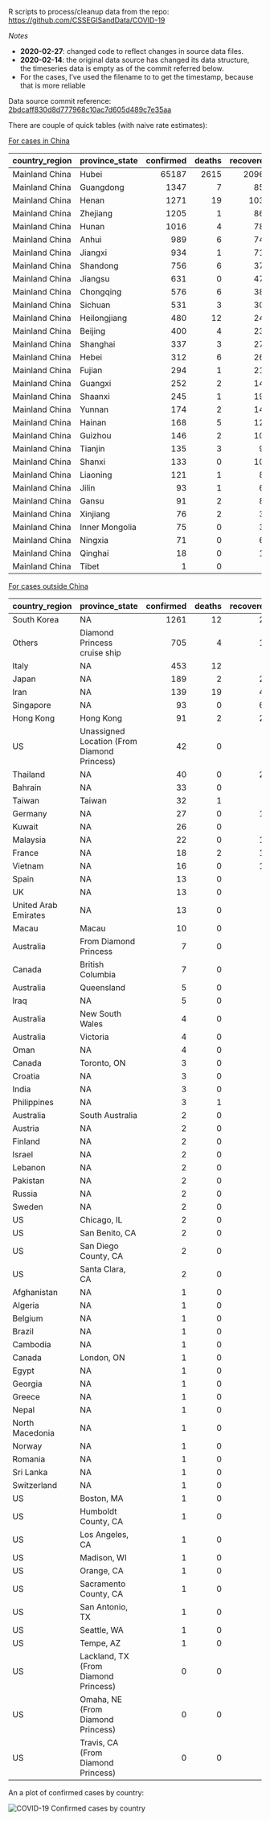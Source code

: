 R scripts to process/cleanup data from the repo:
<a href="https://github.com/CSSEGISandData/COVID-19" class="uri">https://github.com/CSSEGISandData/COVID-19</a>

*Notes*

-   **2020-02-27**: changed code to reflect changes in source data
    files.
-   **2020-02-14**: the original data source has changed its data
    structure, the timeseries data is empty as of the commit referred
    below.
-   For the cases, I’ve used the filename to to get the timestamp,
    because that is more reliable

Data source commit reference:
[2bdcaff830d8d777968c10ac7d605d489c7e35aa](https://api.github.com/repos/CSSEGISandData/COVID-19/git/commits/2bdcaff830d8d777968c10ac7d605d489c7e35aa)

There are couple of quick tables (with naive rate estimates):

[For cases in
China](https://github.com/jmcastagnetto/covid-19-data-cleanup/blob/master/latest_china_rates.md)

<table>
<colgroup>
<col style="width: 15%" />
<col style="width: 15%" />
<col style="width: 10%" />
<col style="width: 7%" />
<col style="width: 10%" />
<col style="width: 14%" />
<col style="width: 11%" />
<col style="width: 14%" />
</colgroup>
<thead>
<tr class="header">
<th style="text-align: left;">country_region</th>
<th style="text-align: left;">province_state</th>
<th style="text-align: right;">confirmed</th>
<th style="text-align: right;">deaths</th>
<th style="text-align: right;">recovered</th>
<th style="text-align: right;">confirmed_pct</th>
<th style="text-align: right;">death_rate</th>
<th style="text-align: right;">recovery_rate</th>
</tr>
</thead>
<tbody>
<tr class="odd">
<td style="text-align: left;">Mainland China</td>
<td style="text-align: left;">Hubei</td>
<td style="text-align: right;">65187</td>
<td style="text-align: right;">2615</td>
<td style="text-align: right;">20969</td>
<td style="text-align: right;">80.09</td>
<td style="text-align: right;">4.01</td>
<td style="text-align: right;">32.17</td>
</tr>
<tr class="even">
<td style="text-align: left;">Mainland China</td>
<td style="text-align: left;">Guangdong</td>
<td style="text-align: right;">1347</td>
<td style="text-align: right;">7</td>
<td style="text-align: right;">851</td>
<td style="text-align: right;">1.65</td>
<td style="text-align: right;">0.52</td>
<td style="text-align: right;">63.18</td>
</tr>
<tr class="odd">
<td style="text-align: left;">Mainland China</td>
<td style="text-align: left;">Henan</td>
<td style="text-align: right;">1271</td>
<td style="text-align: right;">19</td>
<td style="text-align: right;">1033</td>
<td style="text-align: right;">1.56</td>
<td style="text-align: right;">1.49</td>
<td style="text-align: right;">81.27</td>
</tr>
<tr class="even">
<td style="text-align: left;">Mainland China</td>
<td style="text-align: left;">Zhejiang</td>
<td style="text-align: right;">1205</td>
<td style="text-align: right;">1</td>
<td style="text-align: right;">867</td>
<td style="text-align: right;">1.48</td>
<td style="text-align: right;">0.08</td>
<td style="text-align: right;">71.95</td>
</tr>
<tr class="odd">
<td style="text-align: left;">Mainland China</td>
<td style="text-align: left;">Hunan</td>
<td style="text-align: right;">1016</td>
<td style="text-align: right;">4</td>
<td style="text-align: right;">783</td>
<td style="text-align: right;">1.25</td>
<td style="text-align: right;">0.39</td>
<td style="text-align: right;">77.07</td>
</tr>
<tr class="even">
<td style="text-align: left;">Mainland China</td>
<td style="text-align: left;">Anhui</td>
<td style="text-align: right;">989</td>
<td style="text-align: right;">6</td>
<td style="text-align: right;">744</td>
<td style="text-align: right;">1.22</td>
<td style="text-align: right;">0.61</td>
<td style="text-align: right;">75.23</td>
</tr>
<tr class="odd">
<td style="text-align: left;">Mainland China</td>
<td style="text-align: left;">Jiangxi</td>
<td style="text-align: right;">934</td>
<td style="text-align: right;">1</td>
<td style="text-align: right;">719</td>
<td style="text-align: right;">1.15</td>
<td style="text-align: right;">0.11</td>
<td style="text-align: right;">76.98</td>
</tr>
<tr class="even">
<td style="text-align: left;">Mainland China</td>
<td style="text-align: left;">Shandong</td>
<td style="text-align: right;">756</td>
<td style="text-align: right;">6</td>
<td style="text-align: right;">377</td>
<td style="text-align: right;">0.93</td>
<td style="text-align: right;">0.79</td>
<td style="text-align: right;">49.87</td>
</tr>
<tr class="odd">
<td style="text-align: left;">Mainland China</td>
<td style="text-align: left;">Jiangsu</td>
<td style="text-align: right;">631</td>
<td style="text-align: right;">0</td>
<td style="text-align: right;">478</td>
<td style="text-align: right;">0.78</td>
<td style="text-align: right;">0.00</td>
<td style="text-align: right;">75.75</td>
</tr>
<tr class="even">
<td style="text-align: left;">Mainland China</td>
<td style="text-align: left;">Chongqing</td>
<td style="text-align: right;">576</td>
<td style="text-align: right;">6</td>
<td style="text-align: right;">384</td>
<td style="text-align: right;">0.71</td>
<td style="text-align: right;">1.04</td>
<td style="text-align: right;">66.67</td>
</tr>
<tr class="odd">
<td style="text-align: left;">Mainland China</td>
<td style="text-align: left;">Sichuan</td>
<td style="text-align: right;">531</td>
<td style="text-align: right;">3</td>
<td style="text-align: right;">307</td>
<td style="text-align: right;">0.65</td>
<td style="text-align: right;">0.56</td>
<td style="text-align: right;">57.82</td>
</tr>
<tr class="even">
<td style="text-align: left;">Mainland China</td>
<td style="text-align: left;">Heilongjiang</td>
<td style="text-align: right;">480</td>
<td style="text-align: right;">12</td>
<td style="text-align: right;">249</td>
<td style="text-align: right;">0.59</td>
<td style="text-align: right;">2.50</td>
<td style="text-align: right;">51.88</td>
</tr>
<tr class="odd">
<td style="text-align: left;">Mainland China</td>
<td style="text-align: left;">Beijing</td>
<td style="text-align: right;">400</td>
<td style="text-align: right;">4</td>
<td style="text-align: right;">235</td>
<td style="text-align: right;">0.49</td>
<td style="text-align: right;">1.00</td>
<td style="text-align: right;">58.75</td>
</tr>
<tr class="even">
<td style="text-align: left;">Mainland China</td>
<td style="text-align: left;">Shanghai</td>
<td style="text-align: right;">337</td>
<td style="text-align: right;">3</td>
<td style="text-align: right;">272</td>
<td style="text-align: right;">0.41</td>
<td style="text-align: right;">0.89</td>
<td style="text-align: right;">80.71</td>
</tr>
<tr class="odd">
<td style="text-align: left;">Mainland China</td>
<td style="text-align: left;">Hebei</td>
<td style="text-align: right;">312</td>
<td style="text-align: right;">6</td>
<td style="text-align: right;">261</td>
<td style="text-align: right;">0.38</td>
<td style="text-align: right;">1.92</td>
<td style="text-align: right;">83.65</td>
</tr>
<tr class="even">
<td style="text-align: left;">Mainland China</td>
<td style="text-align: left;">Fujian</td>
<td style="text-align: right;">294</td>
<td style="text-align: right;">1</td>
<td style="text-align: right;">218</td>
<td style="text-align: right;">0.36</td>
<td style="text-align: right;">0.34</td>
<td style="text-align: right;">74.15</td>
</tr>
<tr class="odd">
<td style="text-align: left;">Mainland China</td>
<td style="text-align: left;">Guangxi</td>
<td style="text-align: right;">252</td>
<td style="text-align: right;">2</td>
<td style="text-align: right;">147</td>
<td style="text-align: right;">0.31</td>
<td style="text-align: right;">0.79</td>
<td style="text-align: right;">58.33</td>
</tr>
<tr class="even">
<td style="text-align: left;">Mainland China</td>
<td style="text-align: left;">Shaanxi</td>
<td style="text-align: right;">245</td>
<td style="text-align: right;">1</td>
<td style="text-align: right;">192</td>
<td style="text-align: right;">0.30</td>
<td style="text-align: right;">0.41</td>
<td style="text-align: right;">78.37</td>
</tr>
<tr class="odd">
<td style="text-align: left;">Mainland China</td>
<td style="text-align: left;">Yunnan</td>
<td style="text-align: right;">174</td>
<td style="text-align: right;">2</td>
<td style="text-align: right;">144</td>
<td style="text-align: right;">0.21</td>
<td style="text-align: right;">1.15</td>
<td style="text-align: right;">82.76</td>
</tr>
<tr class="even">
<td style="text-align: left;">Mainland China</td>
<td style="text-align: left;">Hainan</td>
<td style="text-align: right;">168</td>
<td style="text-align: right;">5</td>
<td style="text-align: right;">129</td>
<td style="text-align: right;">0.21</td>
<td style="text-align: right;">2.98</td>
<td style="text-align: right;">76.79</td>
</tr>
<tr class="odd">
<td style="text-align: left;">Mainland China</td>
<td style="text-align: left;">Guizhou</td>
<td style="text-align: right;">146</td>
<td style="text-align: right;">2</td>
<td style="text-align: right;">104</td>
<td style="text-align: right;">0.18</td>
<td style="text-align: right;">1.37</td>
<td style="text-align: right;">71.23</td>
</tr>
<tr class="even">
<td style="text-align: left;">Mainland China</td>
<td style="text-align: left;">Tianjin</td>
<td style="text-align: right;">135</td>
<td style="text-align: right;">3</td>
<td style="text-align: right;">96</td>
<td style="text-align: right;">0.17</td>
<td style="text-align: right;">2.22</td>
<td style="text-align: right;">71.11</td>
</tr>
<tr class="odd">
<td style="text-align: left;">Mainland China</td>
<td style="text-align: left;">Shanxi</td>
<td style="text-align: right;">133</td>
<td style="text-align: right;">0</td>
<td style="text-align: right;">104</td>
<td style="text-align: right;">0.16</td>
<td style="text-align: right;">0.00</td>
<td style="text-align: right;">78.20</td>
</tr>
<tr class="even">
<td style="text-align: left;">Mainland China</td>
<td style="text-align: left;">Liaoning</td>
<td style="text-align: right;">121</td>
<td style="text-align: right;">1</td>
<td style="text-align: right;">88</td>
<td style="text-align: right;">0.15</td>
<td style="text-align: right;">0.83</td>
<td style="text-align: right;">72.73</td>
</tr>
<tr class="odd">
<td style="text-align: left;">Mainland China</td>
<td style="text-align: left;">Jilin</td>
<td style="text-align: right;">93</td>
<td style="text-align: right;">1</td>
<td style="text-align: right;">65</td>
<td style="text-align: right;">0.11</td>
<td style="text-align: right;">1.08</td>
<td style="text-align: right;">69.89</td>
</tr>
<tr class="even">
<td style="text-align: left;">Mainland China</td>
<td style="text-align: left;">Gansu</td>
<td style="text-align: right;">91</td>
<td style="text-align: right;">2</td>
<td style="text-align: right;">81</td>
<td style="text-align: right;">0.11</td>
<td style="text-align: right;">2.20</td>
<td style="text-align: right;">89.01</td>
</tr>
<tr class="odd">
<td style="text-align: left;">Mainland China</td>
<td style="text-align: left;">Xinjiang</td>
<td style="text-align: right;">76</td>
<td style="text-align: right;">2</td>
<td style="text-align: right;">34</td>
<td style="text-align: right;">0.09</td>
<td style="text-align: right;">2.63</td>
<td style="text-align: right;">44.74</td>
</tr>
<tr class="even">
<td style="text-align: left;">Mainland China</td>
<td style="text-align: left;">Inner Mongolia</td>
<td style="text-align: right;">75</td>
<td style="text-align: right;">0</td>
<td style="text-align: right;">38</td>
<td style="text-align: right;">0.09</td>
<td style="text-align: right;">0.00</td>
<td style="text-align: right;">50.67</td>
</tr>
<tr class="odd">
<td style="text-align: left;">Mainland China</td>
<td style="text-align: left;">Ningxia</td>
<td style="text-align: right;">71</td>
<td style="text-align: right;">0</td>
<td style="text-align: right;">65</td>
<td style="text-align: right;">0.09</td>
<td style="text-align: right;">0.00</td>
<td style="text-align: right;">91.55</td>
</tr>
<tr class="even">
<td style="text-align: left;">Mainland China</td>
<td style="text-align: left;">Qinghai</td>
<td style="text-align: right;">18</td>
<td style="text-align: right;">0</td>
<td style="text-align: right;">18</td>
<td style="text-align: right;">0.02</td>
<td style="text-align: right;">0.00</td>
<td style="text-align: right;">100.00</td>
</tr>
<tr class="odd">
<td style="text-align: left;">Mainland China</td>
<td style="text-align: left;">Tibet</td>
<td style="text-align: right;">1</td>
<td style="text-align: right;">0</td>
<td style="text-align: right;">1</td>
<td style="text-align: right;">0.00</td>
<td style="text-align: right;">0.00</td>
<td style="text-align: right;">100.00</td>
</tr>
</tbody>
</table>

[For cases outside
China](https://github.com/jmcastagnetto/covid-19-data-cleanup/blob/master/latest_not_china_rates.md)

<table style="width:100%;">
<colgroup>
<col style="width: 16%" />
<col style="width: 33%" />
<col style="width: 7%" />
<col style="width: 5%" />
<col style="width: 7%" />
<col style="width: 10%" />
<col style="width: 8%" />
<col style="width: 10%" />
</colgroup>
<thead>
<tr class="header">
<th style="text-align: left;">country_region</th>
<th style="text-align: left;">province_state</th>
<th style="text-align: right;">confirmed</th>
<th style="text-align: right;">deaths</th>
<th style="text-align: right;">recovered</th>
<th style="text-align: right;">confirmed_pct</th>
<th style="text-align: right;">death_rate</th>
<th style="text-align: right;">recovery_rate</th>
</tr>
</thead>
<tbody>
<tr class="odd">
<td style="text-align: left;">South Korea</td>
<td style="text-align: left;">NA</td>
<td style="text-align: right;">1261</td>
<td style="text-align: right;">12</td>
<td style="text-align: right;">22</td>
<td style="text-align: right;">1.55</td>
<td style="text-align: right;">0.95</td>
<td style="text-align: right;">1.74</td>
</tr>
<tr class="even">
<td style="text-align: left;">Others</td>
<td style="text-align: left;">Diamond Princess cruise ship</td>
<td style="text-align: right;">705</td>
<td style="text-align: right;">4</td>
<td style="text-align: right;">10</td>
<td style="text-align: right;">0.87</td>
<td style="text-align: right;">0.57</td>
<td style="text-align: right;">1.42</td>
</tr>
<tr class="odd">
<td style="text-align: left;">Italy</td>
<td style="text-align: left;">NA</td>
<td style="text-align: right;">453</td>
<td style="text-align: right;">12</td>
<td style="text-align: right;">3</td>
<td style="text-align: right;">0.56</td>
<td style="text-align: right;">2.65</td>
<td style="text-align: right;">0.66</td>
</tr>
<tr class="even">
<td style="text-align: left;">Japan</td>
<td style="text-align: left;">NA</td>
<td style="text-align: right;">189</td>
<td style="text-align: right;">2</td>
<td style="text-align: right;">22</td>
<td style="text-align: right;">0.23</td>
<td style="text-align: right;">1.06</td>
<td style="text-align: right;">11.64</td>
</tr>
<tr class="odd">
<td style="text-align: left;">Iran</td>
<td style="text-align: left;">NA</td>
<td style="text-align: right;">139</td>
<td style="text-align: right;">19</td>
<td style="text-align: right;">49</td>
<td style="text-align: right;">0.17</td>
<td style="text-align: right;">13.67</td>
<td style="text-align: right;">35.25</td>
</tr>
<tr class="even">
<td style="text-align: left;">Singapore</td>
<td style="text-align: left;">NA</td>
<td style="text-align: right;">93</td>
<td style="text-align: right;">0</td>
<td style="text-align: right;">62</td>
<td style="text-align: right;">0.11</td>
<td style="text-align: right;">0.00</td>
<td style="text-align: right;">66.67</td>
</tr>
<tr class="odd">
<td style="text-align: left;">Hong Kong</td>
<td style="text-align: left;">Hong Kong</td>
<td style="text-align: right;">91</td>
<td style="text-align: right;">2</td>
<td style="text-align: right;">24</td>
<td style="text-align: right;">0.11</td>
<td style="text-align: right;">2.20</td>
<td style="text-align: right;">26.37</td>
</tr>
<tr class="even">
<td style="text-align: left;">US</td>
<td style="text-align: left;">Unassigned Location (From Diamond Princess)</td>
<td style="text-align: right;">42</td>
<td style="text-align: right;">0</td>
<td style="text-align: right;">0</td>
<td style="text-align: right;">0.05</td>
<td style="text-align: right;">0.00</td>
<td style="text-align: right;">0.00</td>
</tr>
<tr class="odd">
<td style="text-align: left;">Thailand</td>
<td style="text-align: left;">NA</td>
<td style="text-align: right;">40</td>
<td style="text-align: right;">0</td>
<td style="text-align: right;">22</td>
<td style="text-align: right;">0.05</td>
<td style="text-align: right;">0.00</td>
<td style="text-align: right;">55.00</td>
</tr>
<tr class="even">
<td style="text-align: left;">Bahrain</td>
<td style="text-align: left;">NA</td>
<td style="text-align: right;">33</td>
<td style="text-align: right;">0</td>
<td style="text-align: right;">0</td>
<td style="text-align: right;">0.04</td>
<td style="text-align: right;">0.00</td>
<td style="text-align: right;">0.00</td>
</tr>
<tr class="odd">
<td style="text-align: left;">Taiwan</td>
<td style="text-align: left;">Taiwan</td>
<td style="text-align: right;">32</td>
<td style="text-align: right;">1</td>
<td style="text-align: right;">5</td>
<td style="text-align: right;">0.04</td>
<td style="text-align: right;">3.12</td>
<td style="text-align: right;">15.62</td>
</tr>
<tr class="even">
<td style="text-align: left;">Germany</td>
<td style="text-align: left;">NA</td>
<td style="text-align: right;">27</td>
<td style="text-align: right;">0</td>
<td style="text-align: right;">15</td>
<td style="text-align: right;">0.03</td>
<td style="text-align: right;">0.00</td>
<td style="text-align: right;">55.56</td>
</tr>
<tr class="odd">
<td style="text-align: left;">Kuwait</td>
<td style="text-align: left;">NA</td>
<td style="text-align: right;">26</td>
<td style="text-align: right;">0</td>
<td style="text-align: right;">0</td>
<td style="text-align: right;">0.03</td>
<td style="text-align: right;">0.00</td>
<td style="text-align: right;">0.00</td>
</tr>
<tr class="even">
<td style="text-align: left;">Malaysia</td>
<td style="text-align: left;">NA</td>
<td style="text-align: right;">22</td>
<td style="text-align: right;">0</td>
<td style="text-align: right;">18</td>
<td style="text-align: right;">0.03</td>
<td style="text-align: right;">0.00</td>
<td style="text-align: right;">81.82</td>
</tr>
<tr class="odd">
<td style="text-align: left;">France</td>
<td style="text-align: left;">NA</td>
<td style="text-align: right;">18</td>
<td style="text-align: right;">2</td>
<td style="text-align: right;">11</td>
<td style="text-align: right;">0.02</td>
<td style="text-align: right;">11.11</td>
<td style="text-align: right;">61.11</td>
</tr>
<tr class="even">
<td style="text-align: left;">Vietnam</td>
<td style="text-align: left;">NA</td>
<td style="text-align: right;">16</td>
<td style="text-align: right;">0</td>
<td style="text-align: right;">16</td>
<td style="text-align: right;">0.02</td>
<td style="text-align: right;">0.00</td>
<td style="text-align: right;">100.00</td>
</tr>
<tr class="odd">
<td style="text-align: left;">Spain</td>
<td style="text-align: left;">NA</td>
<td style="text-align: right;">13</td>
<td style="text-align: right;">0</td>
<td style="text-align: right;">2</td>
<td style="text-align: right;">0.02</td>
<td style="text-align: right;">0.00</td>
<td style="text-align: right;">15.38</td>
</tr>
<tr class="even">
<td style="text-align: left;">UK</td>
<td style="text-align: left;">NA</td>
<td style="text-align: right;">13</td>
<td style="text-align: right;">0</td>
<td style="text-align: right;">8</td>
<td style="text-align: right;">0.02</td>
<td style="text-align: right;">0.00</td>
<td style="text-align: right;">61.54</td>
</tr>
<tr class="odd">
<td style="text-align: left;">United Arab Emirates</td>
<td style="text-align: left;">NA</td>
<td style="text-align: right;">13</td>
<td style="text-align: right;">0</td>
<td style="text-align: right;">4</td>
<td style="text-align: right;">0.02</td>
<td style="text-align: right;">0.00</td>
<td style="text-align: right;">30.77</td>
</tr>
<tr class="even">
<td style="text-align: left;">Macau</td>
<td style="text-align: left;">Macau</td>
<td style="text-align: right;">10</td>
<td style="text-align: right;">0</td>
<td style="text-align: right;">7</td>
<td style="text-align: right;">0.01</td>
<td style="text-align: right;">0.00</td>
<td style="text-align: right;">70.00</td>
</tr>
<tr class="odd">
<td style="text-align: left;">Australia</td>
<td style="text-align: left;">From Diamond Princess</td>
<td style="text-align: right;">7</td>
<td style="text-align: right;">0</td>
<td style="text-align: right;">0</td>
<td style="text-align: right;">0.01</td>
<td style="text-align: right;">0.00</td>
<td style="text-align: right;">0.00</td>
</tr>
<tr class="even">
<td style="text-align: left;">Canada</td>
<td style="text-align: left;">British Columbia</td>
<td style="text-align: right;">7</td>
<td style="text-align: right;">0</td>
<td style="text-align: right;">0</td>
<td style="text-align: right;">0.01</td>
<td style="text-align: right;">0.00</td>
<td style="text-align: right;">0.00</td>
</tr>
<tr class="odd">
<td style="text-align: left;">Australia</td>
<td style="text-align: left;">Queensland</td>
<td style="text-align: right;">5</td>
<td style="text-align: right;">0</td>
<td style="text-align: right;">1</td>
<td style="text-align: right;">0.01</td>
<td style="text-align: right;">0.00</td>
<td style="text-align: right;">20.00</td>
</tr>
<tr class="even">
<td style="text-align: left;">Iraq</td>
<td style="text-align: left;">NA</td>
<td style="text-align: right;">5</td>
<td style="text-align: right;">0</td>
<td style="text-align: right;">0</td>
<td style="text-align: right;">0.01</td>
<td style="text-align: right;">0.00</td>
<td style="text-align: right;">0.00</td>
</tr>
<tr class="odd">
<td style="text-align: left;">Australia</td>
<td style="text-align: left;">New South Wales</td>
<td style="text-align: right;">4</td>
<td style="text-align: right;">0</td>
<td style="text-align: right;">4</td>
<td style="text-align: right;">0.00</td>
<td style="text-align: right;">0.00</td>
<td style="text-align: right;">100.00</td>
</tr>
<tr class="even">
<td style="text-align: left;">Australia</td>
<td style="text-align: left;">Victoria</td>
<td style="text-align: right;">4</td>
<td style="text-align: right;">0</td>
<td style="text-align: right;">4</td>
<td style="text-align: right;">0.00</td>
<td style="text-align: right;">0.00</td>
<td style="text-align: right;">100.00</td>
</tr>
<tr class="odd">
<td style="text-align: left;">Oman</td>
<td style="text-align: left;">NA</td>
<td style="text-align: right;">4</td>
<td style="text-align: right;">0</td>
<td style="text-align: right;">0</td>
<td style="text-align: right;">0.00</td>
<td style="text-align: right;">0.00</td>
<td style="text-align: right;">0.00</td>
</tr>
<tr class="even">
<td style="text-align: left;">Canada</td>
<td style="text-align: left;">Toronto, ON</td>
<td style="text-align: right;">3</td>
<td style="text-align: right;">0</td>
<td style="text-align: right;">2</td>
<td style="text-align: right;">0.00</td>
<td style="text-align: right;">0.00</td>
<td style="text-align: right;">66.67</td>
</tr>
<tr class="odd">
<td style="text-align: left;">Croatia</td>
<td style="text-align: left;">NA</td>
<td style="text-align: right;">3</td>
<td style="text-align: right;">0</td>
<td style="text-align: right;">0</td>
<td style="text-align: right;">0.00</td>
<td style="text-align: right;">0.00</td>
<td style="text-align: right;">0.00</td>
</tr>
<tr class="even">
<td style="text-align: left;">India</td>
<td style="text-align: left;">NA</td>
<td style="text-align: right;">3</td>
<td style="text-align: right;">0</td>
<td style="text-align: right;">3</td>
<td style="text-align: right;">0.00</td>
<td style="text-align: right;">0.00</td>
<td style="text-align: right;">100.00</td>
</tr>
<tr class="odd">
<td style="text-align: left;">Philippines</td>
<td style="text-align: left;">NA</td>
<td style="text-align: right;">3</td>
<td style="text-align: right;">1</td>
<td style="text-align: right;">1</td>
<td style="text-align: right;">0.00</td>
<td style="text-align: right;">33.33</td>
<td style="text-align: right;">33.33</td>
</tr>
<tr class="even">
<td style="text-align: left;">Australia</td>
<td style="text-align: left;">South Australia</td>
<td style="text-align: right;">2</td>
<td style="text-align: right;">0</td>
<td style="text-align: right;">2</td>
<td style="text-align: right;">0.00</td>
<td style="text-align: right;">0.00</td>
<td style="text-align: right;">100.00</td>
</tr>
<tr class="odd">
<td style="text-align: left;">Austria</td>
<td style="text-align: left;">NA</td>
<td style="text-align: right;">2</td>
<td style="text-align: right;">0</td>
<td style="text-align: right;">0</td>
<td style="text-align: right;">0.00</td>
<td style="text-align: right;">0.00</td>
<td style="text-align: right;">0.00</td>
</tr>
<tr class="even">
<td style="text-align: left;">Finland</td>
<td style="text-align: left;">NA</td>
<td style="text-align: right;">2</td>
<td style="text-align: right;">0</td>
<td style="text-align: right;">1</td>
<td style="text-align: right;">0.00</td>
<td style="text-align: right;">0.00</td>
<td style="text-align: right;">50.00</td>
</tr>
<tr class="odd">
<td style="text-align: left;">Israel</td>
<td style="text-align: left;">NA</td>
<td style="text-align: right;">2</td>
<td style="text-align: right;">0</td>
<td style="text-align: right;">0</td>
<td style="text-align: right;">0.00</td>
<td style="text-align: right;">0.00</td>
<td style="text-align: right;">0.00</td>
</tr>
<tr class="even">
<td style="text-align: left;">Lebanon</td>
<td style="text-align: left;">NA</td>
<td style="text-align: right;">2</td>
<td style="text-align: right;">0</td>
<td style="text-align: right;">0</td>
<td style="text-align: right;">0.00</td>
<td style="text-align: right;">0.00</td>
<td style="text-align: right;">0.00</td>
</tr>
<tr class="odd">
<td style="text-align: left;">Pakistan</td>
<td style="text-align: left;">NA</td>
<td style="text-align: right;">2</td>
<td style="text-align: right;">0</td>
<td style="text-align: right;">0</td>
<td style="text-align: right;">0.00</td>
<td style="text-align: right;">0.00</td>
<td style="text-align: right;">0.00</td>
</tr>
<tr class="even">
<td style="text-align: left;">Russia</td>
<td style="text-align: left;">NA</td>
<td style="text-align: right;">2</td>
<td style="text-align: right;">0</td>
<td style="text-align: right;">2</td>
<td style="text-align: right;">0.00</td>
<td style="text-align: right;">0.00</td>
<td style="text-align: right;">100.00</td>
</tr>
<tr class="odd">
<td style="text-align: left;">Sweden</td>
<td style="text-align: left;">NA</td>
<td style="text-align: right;">2</td>
<td style="text-align: right;">0</td>
<td style="text-align: right;">0</td>
<td style="text-align: right;">0.00</td>
<td style="text-align: right;">0.00</td>
<td style="text-align: right;">0.00</td>
</tr>
<tr class="even">
<td style="text-align: left;">US</td>
<td style="text-align: left;">Chicago, IL</td>
<td style="text-align: right;">2</td>
<td style="text-align: right;">0</td>
<td style="text-align: right;">2</td>
<td style="text-align: right;">0.00</td>
<td style="text-align: right;">0.00</td>
<td style="text-align: right;">100.00</td>
</tr>
<tr class="odd">
<td style="text-align: left;">US</td>
<td style="text-align: left;">San Benito, CA</td>
<td style="text-align: right;">2</td>
<td style="text-align: right;">0</td>
<td style="text-align: right;">0</td>
<td style="text-align: right;">0.00</td>
<td style="text-align: right;">0.00</td>
<td style="text-align: right;">0.00</td>
</tr>
<tr class="even">
<td style="text-align: left;">US</td>
<td style="text-align: left;">San Diego County, CA</td>
<td style="text-align: right;">2</td>
<td style="text-align: right;">0</td>
<td style="text-align: right;">1</td>
<td style="text-align: right;">0.00</td>
<td style="text-align: right;">0.00</td>
<td style="text-align: right;">50.00</td>
</tr>
<tr class="odd">
<td style="text-align: left;">US</td>
<td style="text-align: left;">Santa Clara, CA</td>
<td style="text-align: right;">2</td>
<td style="text-align: right;">0</td>
<td style="text-align: right;">1</td>
<td style="text-align: right;">0.00</td>
<td style="text-align: right;">0.00</td>
<td style="text-align: right;">50.00</td>
</tr>
<tr class="even">
<td style="text-align: left;">Afghanistan</td>
<td style="text-align: left;">NA</td>
<td style="text-align: right;">1</td>
<td style="text-align: right;">0</td>
<td style="text-align: right;">0</td>
<td style="text-align: right;">0.00</td>
<td style="text-align: right;">0.00</td>
<td style="text-align: right;">0.00</td>
</tr>
<tr class="odd">
<td style="text-align: left;">Algeria</td>
<td style="text-align: left;">NA</td>
<td style="text-align: right;">1</td>
<td style="text-align: right;">0</td>
<td style="text-align: right;">0</td>
<td style="text-align: right;">0.00</td>
<td style="text-align: right;">0.00</td>
<td style="text-align: right;">0.00</td>
</tr>
<tr class="even">
<td style="text-align: left;">Belgium</td>
<td style="text-align: left;">NA</td>
<td style="text-align: right;">1</td>
<td style="text-align: right;">0</td>
<td style="text-align: right;">1</td>
<td style="text-align: right;">0.00</td>
<td style="text-align: right;">0.00</td>
<td style="text-align: right;">100.00</td>
</tr>
<tr class="odd">
<td style="text-align: left;">Brazil</td>
<td style="text-align: left;">NA</td>
<td style="text-align: right;">1</td>
<td style="text-align: right;">0</td>
<td style="text-align: right;">0</td>
<td style="text-align: right;">0.00</td>
<td style="text-align: right;">0.00</td>
<td style="text-align: right;">0.00</td>
</tr>
<tr class="even">
<td style="text-align: left;">Cambodia</td>
<td style="text-align: left;">NA</td>
<td style="text-align: right;">1</td>
<td style="text-align: right;">0</td>
<td style="text-align: right;">1</td>
<td style="text-align: right;">0.00</td>
<td style="text-align: right;">0.00</td>
<td style="text-align: right;">100.00</td>
</tr>
<tr class="odd">
<td style="text-align: left;">Canada</td>
<td style="text-align: left;">London, ON</td>
<td style="text-align: right;">1</td>
<td style="text-align: right;">0</td>
<td style="text-align: right;">1</td>
<td style="text-align: right;">0.00</td>
<td style="text-align: right;">0.00</td>
<td style="text-align: right;">100.00</td>
</tr>
<tr class="even">
<td style="text-align: left;">Egypt</td>
<td style="text-align: left;">NA</td>
<td style="text-align: right;">1</td>
<td style="text-align: right;">0</td>
<td style="text-align: right;">0</td>
<td style="text-align: right;">0.00</td>
<td style="text-align: right;">0.00</td>
<td style="text-align: right;">0.00</td>
</tr>
<tr class="odd">
<td style="text-align: left;">Georgia</td>
<td style="text-align: left;">NA</td>
<td style="text-align: right;">1</td>
<td style="text-align: right;">0</td>
<td style="text-align: right;">0</td>
<td style="text-align: right;">0.00</td>
<td style="text-align: right;">0.00</td>
<td style="text-align: right;">0.00</td>
</tr>
<tr class="even">
<td style="text-align: left;">Greece</td>
<td style="text-align: left;">NA</td>
<td style="text-align: right;">1</td>
<td style="text-align: right;">0</td>
<td style="text-align: right;">0</td>
<td style="text-align: right;">0.00</td>
<td style="text-align: right;">0.00</td>
<td style="text-align: right;">0.00</td>
</tr>
<tr class="odd">
<td style="text-align: left;">Nepal</td>
<td style="text-align: left;">NA</td>
<td style="text-align: right;">1</td>
<td style="text-align: right;">0</td>
<td style="text-align: right;">1</td>
<td style="text-align: right;">0.00</td>
<td style="text-align: right;">0.00</td>
<td style="text-align: right;">100.00</td>
</tr>
<tr class="even">
<td style="text-align: left;">North Macedonia</td>
<td style="text-align: left;">NA</td>
<td style="text-align: right;">1</td>
<td style="text-align: right;">0</td>
<td style="text-align: right;">0</td>
<td style="text-align: right;">0.00</td>
<td style="text-align: right;">0.00</td>
<td style="text-align: right;">0.00</td>
</tr>
<tr class="odd">
<td style="text-align: left;">Norway</td>
<td style="text-align: left;">NA</td>
<td style="text-align: right;">1</td>
<td style="text-align: right;">0</td>
<td style="text-align: right;">0</td>
<td style="text-align: right;">0.00</td>
<td style="text-align: right;">0.00</td>
<td style="text-align: right;">0.00</td>
</tr>
<tr class="even">
<td style="text-align: left;">Romania</td>
<td style="text-align: left;">NA</td>
<td style="text-align: right;">1</td>
<td style="text-align: right;">0</td>
<td style="text-align: right;">0</td>
<td style="text-align: right;">0.00</td>
<td style="text-align: right;">0.00</td>
<td style="text-align: right;">0.00</td>
</tr>
<tr class="odd">
<td style="text-align: left;">Sri Lanka</td>
<td style="text-align: left;">NA</td>
<td style="text-align: right;">1</td>
<td style="text-align: right;">0</td>
<td style="text-align: right;">1</td>
<td style="text-align: right;">0.00</td>
<td style="text-align: right;">0.00</td>
<td style="text-align: right;">100.00</td>
</tr>
<tr class="even">
<td style="text-align: left;">Switzerland</td>
<td style="text-align: left;">NA</td>
<td style="text-align: right;">1</td>
<td style="text-align: right;">0</td>
<td style="text-align: right;">0</td>
<td style="text-align: right;">0.00</td>
<td style="text-align: right;">0.00</td>
<td style="text-align: right;">0.00</td>
</tr>
<tr class="odd">
<td style="text-align: left;">US</td>
<td style="text-align: left;">Boston, MA</td>
<td style="text-align: right;">1</td>
<td style="text-align: right;">0</td>
<td style="text-align: right;">0</td>
<td style="text-align: right;">0.00</td>
<td style="text-align: right;">0.00</td>
<td style="text-align: right;">0.00</td>
</tr>
<tr class="even">
<td style="text-align: left;">US</td>
<td style="text-align: left;">Humboldt County, CA</td>
<td style="text-align: right;">1</td>
<td style="text-align: right;">0</td>
<td style="text-align: right;">0</td>
<td style="text-align: right;">0.00</td>
<td style="text-align: right;">0.00</td>
<td style="text-align: right;">0.00</td>
</tr>
<tr class="odd">
<td style="text-align: left;">US</td>
<td style="text-align: left;">Los Angeles, CA</td>
<td style="text-align: right;">1</td>
<td style="text-align: right;">0</td>
<td style="text-align: right;">0</td>
<td style="text-align: right;">0.00</td>
<td style="text-align: right;">0.00</td>
<td style="text-align: right;">0.00</td>
</tr>
<tr class="even">
<td style="text-align: left;">US</td>
<td style="text-align: left;">Madison, WI</td>
<td style="text-align: right;">1</td>
<td style="text-align: right;">0</td>
<td style="text-align: right;">0</td>
<td style="text-align: right;">0.00</td>
<td style="text-align: right;">0.00</td>
<td style="text-align: right;">0.00</td>
</tr>
<tr class="odd">
<td style="text-align: left;">US</td>
<td style="text-align: left;">Orange, CA</td>
<td style="text-align: right;">1</td>
<td style="text-align: right;">0</td>
<td style="text-align: right;">0</td>
<td style="text-align: right;">0.00</td>
<td style="text-align: right;">0.00</td>
<td style="text-align: right;">0.00</td>
</tr>
<tr class="even">
<td style="text-align: left;">US</td>
<td style="text-align: left;">Sacramento County, CA</td>
<td style="text-align: right;">1</td>
<td style="text-align: right;">0</td>
<td style="text-align: right;">0</td>
<td style="text-align: right;">0.00</td>
<td style="text-align: right;">0.00</td>
<td style="text-align: right;">0.00</td>
</tr>
<tr class="odd">
<td style="text-align: left;">US</td>
<td style="text-align: left;">San Antonio, TX</td>
<td style="text-align: right;">1</td>
<td style="text-align: right;">0</td>
<td style="text-align: right;">0</td>
<td style="text-align: right;">0.00</td>
<td style="text-align: right;">0.00</td>
<td style="text-align: right;">0.00</td>
</tr>
<tr class="even">
<td style="text-align: left;">US</td>
<td style="text-align: left;">Seattle, WA</td>
<td style="text-align: right;">1</td>
<td style="text-align: right;">0</td>
<td style="text-align: right;">1</td>
<td style="text-align: right;">0.00</td>
<td style="text-align: right;">0.00</td>
<td style="text-align: right;">100.00</td>
</tr>
<tr class="odd">
<td style="text-align: left;">US</td>
<td style="text-align: left;">Tempe, AZ</td>
<td style="text-align: right;">1</td>
<td style="text-align: right;">0</td>
<td style="text-align: right;">1</td>
<td style="text-align: right;">0.00</td>
<td style="text-align: right;">0.00</td>
<td style="text-align: right;">100.00</td>
</tr>
<tr class="even">
<td style="text-align: left;">US</td>
<td style="text-align: left;">Lackland, TX (From Diamond Princess)</td>
<td style="text-align: right;">0</td>
<td style="text-align: right;">0</td>
<td style="text-align: right;">0</td>
<td style="text-align: right;">0.00</td>
<td style="text-align: right;">NaN</td>
<td style="text-align: right;">NaN</td>
</tr>
<tr class="odd">
<td style="text-align: left;">US</td>
<td style="text-align: left;">Omaha, NE (From Diamond Princess)</td>
<td style="text-align: right;">0</td>
<td style="text-align: right;">0</td>
<td style="text-align: right;">0</td>
<td style="text-align: right;">0.00</td>
<td style="text-align: right;">NaN</td>
<td style="text-align: right;">NaN</td>
</tr>
<tr class="even">
<td style="text-align: left;">US</td>
<td style="text-align: left;">Travis, CA (From Diamond Princess)</td>
<td style="text-align: right;">0</td>
<td style="text-align: right;">0</td>
<td style="text-align: right;">0</td>
<td style="text-align: right;">0.00</td>
<td style="text-align: right;">NaN</td>
<td style="text-align: right;">NaN</td>
</tr>
</tbody>
</table>

An a plot of confirmed cases by country:

![COVID-19 Confirmed cases by
country](covid19-confirmed-cases-by-country.png)
